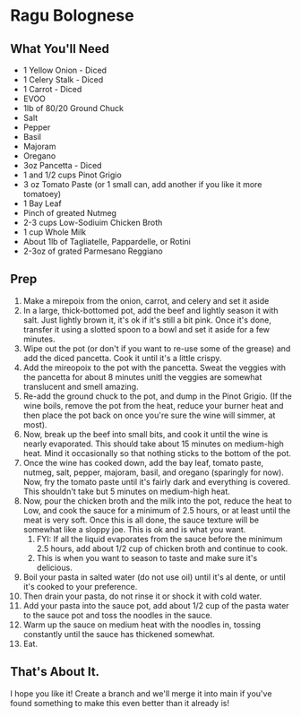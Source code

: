 # Ragu Bolognese

## What You'll Need
* 1 Yellow Onion - Diced
* 1 Celery Stalk - Diced
* 1 Carrot - Diced
* EVOO
* 1lb of 80/20 Ground Chuck
* Salt
* Pepper
* Basil
* Majoram
* Oregano
* 3oz Pancetta - Diced
* 1 and 1/2 cups Pinot Grigio
* 3 oz Tomato Paste (or 1 small can, add another if you like it more tomatoey)
* 1 Bay Leaf
* Pinch of greated Nutmeg
* 2-3 cups Low-Sodiuim Chicken Broth
* 1 cup Whole Milk
* About 1lb of Tagliatelle, Pappardelle, or Rotini
* 2-3oz of grated Parmesano Reggiano

## Prep
1. Make a mirepoix from the onion, carrot, and celery and set it aside
2. In a large, thick-bottomed pot, add the beef and lightly season it with salt. Just lightly brown it, it's ok if it's still a bit pink. Once it's done, transfer it using a slotted spoon to a bowl and set it aside for a few minutes.
3. Wipe out the pot (or don't if you want to re-use some of the grease) and add the diced pancetta. Cook it until it's a little crispy.
4. Add the mireopoix to the pot with the pancetta. Sweat the veggies with the pancetta for about 8 minutes unitl the veggies are somewhat translucent and smell amazing.
5. Re-add the ground chuck to the pot, and dump in the Pinot Grigio. (If the wine boils, remove the pot from the heat, reduce your burner heat and then place the pot back on once you're sure the wine will simmer, at most).
7. Now, break up the beef into small bits, and cook it until the wine is nearly evaporated. This should take about 15 minutes on medium-high heat. Mind it occasionally so that nothing sticks to the bottom of the pot.
8. Once the wine has cooked down, add the bay leaf, tomato paste, nutmeg, salt, pepper, majoram, basil, and oregano (sparingly for now). Now, fry the tomato paste until it's fairly dark and everything is covered. This shouldn't take but 5 minutes on medium-high heat.
9. Now, pour the chicken broth and the milk into the pot, reduce the heat to Low, and cook the sauce for a minimum of 2.5 hours, or at least until the meat is very soft. Once this is all done, the sauce texture will be somewhat like a sloppy joe. This is ok and is what you want.
    1. FYI: If all the liquid evaporates from the sauce before the minimum 2.5 hours, add about 1/2 cup of chicken broth and continue to cook. 
    2. This is when you want to season to taste and make sure it's delicious.
10. Boil your pasta in salted water (do not use oil) until it's al dente, or until it's cooked to your preference.
11. Then drain your pasta, do not rinse it or shock it with cold water.
12. Add your pasta into the sauce pot, add about 1/2 cup of the pasta water to the sauce pot and toss the noodles in the sauce.
13. Warm up the sauce on medium heat with the noodles in, tossing constantly until the sauce has thickened somewhat.
14. Eat.

## That's About It.
I hope you like it! Create a branch and we'll merge it into main if you've found something to make this even better than it already is!

